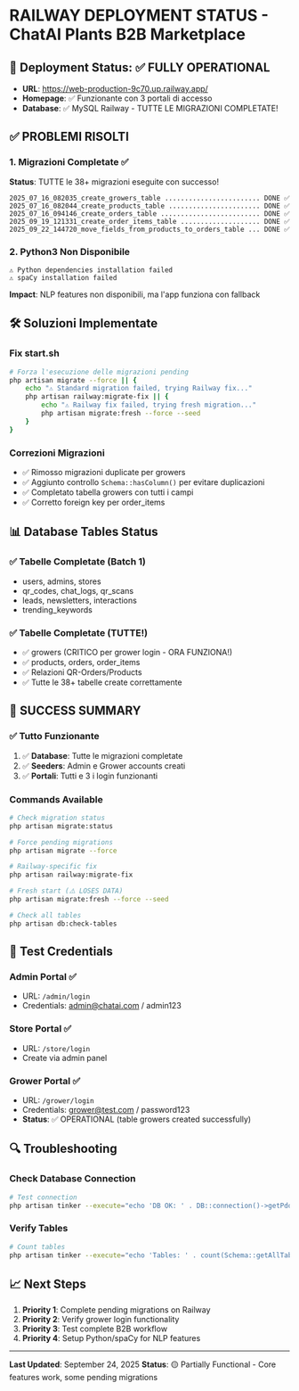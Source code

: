 # RAILWAY DEPLOYMENT STATUS - ChatAI Plants B2B Marketplace

## 🚀 Deployment Status: ✅ FULLY OPERATIONAL
- **URL**: https://web-production-9c70.up.railway.app/
- **Homepage**: ✅ Funzionante con 3 portali di accesso
- **Database**: ✅ MySQL Railway - TUTTE LE MIGRAZIONI COMPLETATE!

## ✅ PROBLEMI RISOLTI

### 1. Migrazioni Completate ✅
**Status**: TUTTE le 38+ migrazioni eseguite con successo!
```
2025_07_16_082035_create_growers_table ........................ DONE ✅
2025_07_16_082044_create_products_table ....................... DONE ✅
2025_07_16_094146_create_orders_table ......................... DONE ✅
2025_09_19_121331_create_order_items_table .................... DONE ✅
2025_09_22_144720_move_fields_from_products_to_orders_table ... DONE ✅
```

### 2. Python3 Non Disponibile
```
⚠️ Python dependencies installation failed
⚠️ spaCy installation failed
```
**Impact**: NLP features non disponibili, ma l'app funziona con fallback

## 🛠️ Soluzioni Implementate

### Fix start.sh
```bash
# Forza l'esecuzione delle migrazioni pending
php artisan migrate --force || {
    echo "⚠️ Standard migration failed, trying Railway fix..."
    php artisan railway:migrate-fix || {
        echo "⚠️ Railway fix failed, trying fresh migration..."
        php artisan migrate:fresh --force --seed
    }
}
```

### Correzioni Migrazioni
- ✅ Rimosso migrazioni duplicate per growers
- ✅ Aggiunto controllo `Schema::hasColumn()` per evitare duplicazioni
- ✅ Completato tabella growers con tutti i campi
- ✅ Corretto foreign key per order_items

## 📊 Database Tables Status

### ✅ Tabelle Completate (Batch 1)
- users, admins, stores
- qr_codes, chat_logs, qr_scans
- leads, newsletters, interactions
- trending_keywords

### ✅ Tabelle Completate (TUTTE!)
- ✅ growers (CRITICO per grower login - ORA FUNZIONA!)
- ✅ products, orders, order_items
- ✅ Relazioni QR-Orders/Products
- ✅ Tutte le 38+ tabelle create correttamente

## 🎉 SUCCESS SUMMARY

### ✅ Tutto Funzionante
1. ✅ **Database**: Tutte le migrazioni completate
2. ✅ **Seeders**: Admin e Grower accounts creati
3. ✅ **Portali**: Tutti e 3 i login funzionanti

### Commands Available
```bash
# Check migration status
php artisan migrate:status

# Force pending migrations
php artisan migrate --force

# Railway-specific fix
php artisan railway:migrate-fix

# Fresh start (⚠️ LOSES DATA)
php artisan migrate:fresh --force --seed

# Check all tables
php artisan db:check-tables
```

## 👥 Test Credentials

### Admin Portal ✅
- URL: `/admin/login`
- Credentials: admin@chatai.com / admin123

### Store Portal ✅ 
- URL: `/store/login`
- Create via admin panel

### Grower Portal ✅
- URL: `/grower/login`
- Credentials: grower@test.com / password123
- **Status**: ✅ OPERATIONAL (table growers created successfully)

## 🔍 Troubleshooting

### Check Database Connection
```bash
# Test connection
php artisan tinker --execute="echo 'DB OK: ' . DB::connection()->getPdo()->getAttribute(PDO::ATTR_CONNECTION_STATUS);"
```

### Verify Tables
```bash
# Count tables
php artisan tinker --execute="echo 'Tables: ' . count(Schema::getAllTables());"
```

## 📈 Next Steps
1. **Priority 1**: Complete pending migrations on Railway
2. **Priority 2**: Verify grower login functionality  
3. **Priority 3**: Test complete B2B workflow
4. **Priority 4**: Setup Python/spaCy for NLP features

---
**Last Updated**: September 24, 2025
**Status**: 🟡 Partially Functional - Core features work, some pending migrations
